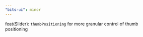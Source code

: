 ```yaml
---
"bits-ui": minor
---
```


feat(Slider): `thumbPositioning` for more granular control of thumb positioning
